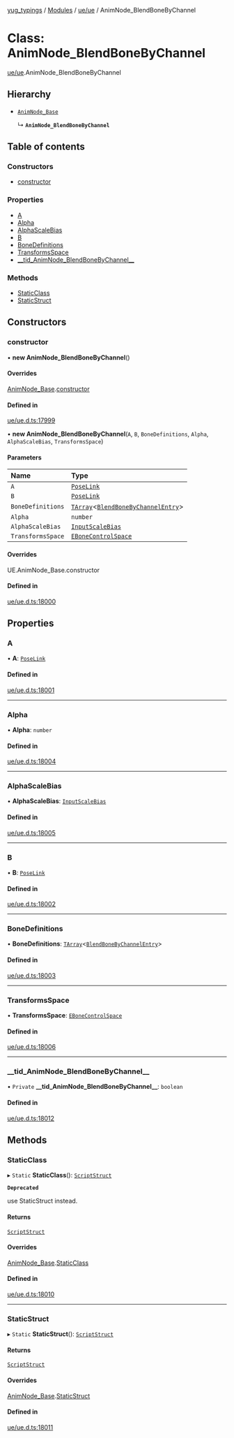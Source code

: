 [yug_typings](../README.md) / [Modules](../modules.md) / [ue/ue](../modules/ue_ue.md) / AnimNode\_BlendBoneByChannel

# Class: AnimNode\_BlendBoneByChannel

[ue/ue](../modules/ue_ue.md).AnimNode_BlendBoneByChannel

## Hierarchy

- [`AnimNode_Base`](ue_ue.AnimNode_Base.md)

  ↳ **`AnimNode_BlendBoneByChannel`**

## Table of contents

### Constructors

- [constructor](ue_ue.AnimNode_BlendBoneByChannel.md#constructor)

### Properties

- [A](ue_ue.AnimNode_BlendBoneByChannel.md#a)
- [Alpha](ue_ue.AnimNode_BlendBoneByChannel.md#alpha)
- [AlphaScaleBias](ue_ue.AnimNode_BlendBoneByChannel.md#alphascalebias)
- [B](ue_ue.AnimNode_BlendBoneByChannel.md#b)
- [BoneDefinitions](ue_ue.AnimNode_BlendBoneByChannel.md#bonedefinitions)
- [TransformsSpace](ue_ue.AnimNode_BlendBoneByChannel.md#transformsspace)
- [\_\_tid\_AnimNode\_BlendBoneByChannel\_\_](ue_ue.AnimNode_BlendBoneByChannel.md#__tid_animnode_blendbonebychannel__)

### Methods

- [StaticClass](ue_ue.AnimNode_BlendBoneByChannel.md#staticclass)
- [StaticStruct](ue_ue.AnimNode_BlendBoneByChannel.md#staticstruct)

## Constructors

### constructor

• **new AnimNode_BlendBoneByChannel**()

#### Overrides

[AnimNode_Base](ue_ue.AnimNode_Base.md).[constructor](ue_ue.AnimNode_Base.md#constructor)

#### Defined in

[ue/ue.d.ts:17999](https://github.com/YugMetaverse/yug_typings/blob/25cad34/ue/ue.d.ts#L17999)

• **new AnimNode_BlendBoneByChannel**(`A`, `B`, `BoneDefinitions`, `Alpha`, `AlphaScaleBias`, `TransformsSpace`)

#### Parameters

| Name | Type |
| :------ | :------ |
| `A` | [`PoseLink`](ue_ue.PoseLink.md) |
| `B` | [`PoseLink`](ue_ue.PoseLink.md) |
| `BoneDefinitions` | [`TArray`](../interfaces/ue_puerts.TArray.md)<[`BlendBoneByChannelEntry`](ue_ue.BlendBoneByChannelEntry.md)\> |
| `Alpha` | `number` |
| `AlphaScaleBias` | [`InputScaleBias`](ue_ue.InputScaleBias.md) |
| `TransformsSpace` | [`EBoneControlSpace`](../enums/ue_ue.EBoneControlSpace.md) |

#### Overrides

UE.AnimNode\_Base.constructor

#### Defined in

[ue/ue.d.ts:18000](https://github.com/YugMetaverse/yug_typings/blob/25cad34/ue/ue.d.ts#L18000)

## Properties

### A

• **A**: [`PoseLink`](ue_ue.PoseLink.md)

#### Defined in

[ue/ue.d.ts:18001](https://github.com/YugMetaverse/yug_typings/blob/25cad34/ue/ue.d.ts#L18001)

___

### Alpha

• **Alpha**: `number`

#### Defined in

[ue/ue.d.ts:18004](https://github.com/YugMetaverse/yug_typings/blob/25cad34/ue/ue.d.ts#L18004)

___

### AlphaScaleBias

• **AlphaScaleBias**: [`InputScaleBias`](ue_ue.InputScaleBias.md)

#### Defined in

[ue/ue.d.ts:18005](https://github.com/YugMetaverse/yug_typings/blob/25cad34/ue/ue.d.ts#L18005)

___

### B

• **B**: [`PoseLink`](ue_ue.PoseLink.md)

#### Defined in

[ue/ue.d.ts:18002](https://github.com/YugMetaverse/yug_typings/blob/25cad34/ue/ue.d.ts#L18002)

___

### BoneDefinitions

• **BoneDefinitions**: [`TArray`](../interfaces/ue_puerts.TArray.md)<[`BlendBoneByChannelEntry`](ue_ue.BlendBoneByChannelEntry.md)\>

#### Defined in

[ue/ue.d.ts:18003](https://github.com/YugMetaverse/yug_typings/blob/25cad34/ue/ue.d.ts#L18003)

___

### TransformsSpace

• **TransformsSpace**: [`EBoneControlSpace`](../enums/ue_ue.EBoneControlSpace.md)

#### Defined in

[ue/ue.d.ts:18006](https://github.com/YugMetaverse/yug_typings/blob/25cad34/ue/ue.d.ts#L18006)

___

### \_\_tid\_AnimNode\_BlendBoneByChannel\_\_

• `Private` **\_\_tid\_AnimNode\_BlendBoneByChannel\_\_**: `boolean`

#### Defined in

[ue/ue.d.ts:18012](https://github.com/YugMetaverse/yug_typings/blob/25cad34/ue/ue.d.ts#L18012)

## Methods

### StaticClass

▸ `Static` **StaticClass**(): [`ScriptStruct`](ue_ue.ScriptStruct.md)

**`Deprecated`**

use StaticStruct instead.

#### Returns

[`ScriptStruct`](ue_ue.ScriptStruct.md)

#### Overrides

[AnimNode_Base](ue_ue.AnimNode_Base.md).[StaticClass](ue_ue.AnimNode_Base.md#staticclass)

#### Defined in

[ue/ue.d.ts:18010](https://github.com/YugMetaverse/yug_typings/blob/25cad34/ue/ue.d.ts#L18010)

___

### StaticStruct

▸ `Static` **StaticStruct**(): [`ScriptStruct`](ue_ue.ScriptStruct.md)

#### Returns

[`ScriptStruct`](ue_ue.ScriptStruct.md)

#### Overrides

[AnimNode_Base](ue_ue.AnimNode_Base.md).[StaticStruct](ue_ue.AnimNode_Base.md#staticstruct)

#### Defined in

[ue/ue.d.ts:18011](https://github.com/YugMetaverse/yug_typings/blob/25cad34/ue/ue.d.ts#L18011)
